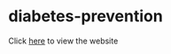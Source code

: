 # diabetes-prevention


Click [here](https://hamzarashid720.pythonanywhere.com/) to view the website



